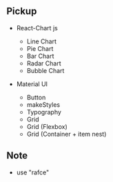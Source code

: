 ## Pickup
* React-Chart js
  * Line Chart
  * Pie Chart
  * Bar Chart
  * Radar Chart
  * Bubble Chart

* Material UI
  * Button
  * makeStyles
  * Typography
  * Grid
  * Grid (Flexbox)
  * Grid (Container + item nest)

## Note
* use "rafce"